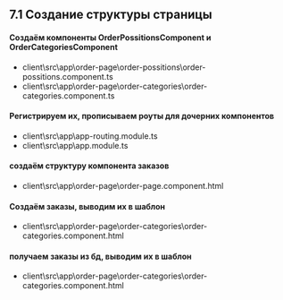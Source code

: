 ## 7.1 Создание структуры страницы

#### Создаём компоненты OrderPossitionsComponent и OrderCategoriesComponent

- client\src\app\order-page\order-possitions\order-possitions.component.ts
- client\src\app\order-page\order-categories\order-categories.component.ts

#### Регистрируем их, прописываем роуты для дочерних компонентов

- client\src\app\app-routing.module.ts
- client\src\app\app.module.ts

#### создаём структуру компонента заказов

- client\src\app\order-page\order-page.component.html

#### Создаём заказы, выводим их в шаблон

- client\src\app\order-page\order-categories\order-categories.component.html

#### получаем заказы из бд, выводим их в шаблон

- client\src\app\order-page\order-categories\order-categories.component.html
